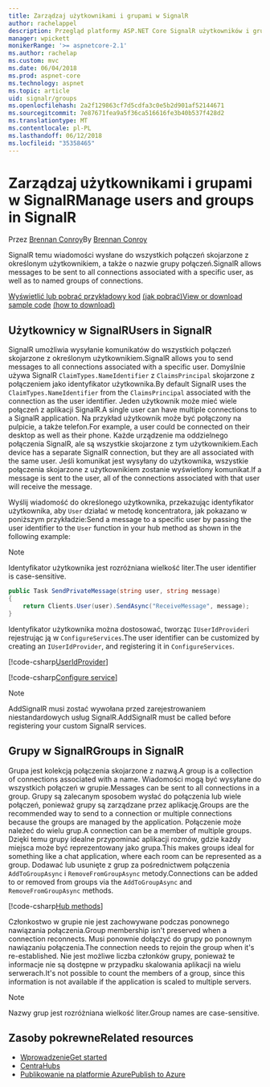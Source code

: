 ```yaml
---
title: Zarządzaj użytkownikami i grupami w SignalR
author: rachelappel
description: Przegląd platformy ASP.NET Core SignalR użytkowników i grup zarządzania.
manager: wpickett
monikerRange: '>= aspnetcore-2.1'
ms.author: rachelap
ms.custom: mvc
ms.date: 06/04/2018
ms.prod: aspnet-core
ms.technology: aspnet
ms.topic: article
uid: signalr/groups
ms.openlocfilehash: 2a2f129863cf7d5cdfa3c0e5b2d901af52144671
ms.sourcegitcommit: 7e87671fea9a5f36ca516616fe3b40b537f428d2
ms.translationtype: MT
ms.contentlocale: pl-PL
ms.lasthandoff: 06/12/2018
ms.locfileid: "35358465"
---
```

# <a name="manage-users-and-groups-in-signalr"></a><span data-ttu-id="a088c-103">Zarządzaj użytkownikami i grupami w SignalR</span><span class="sxs-lookup"><span data-stu-id="a088c-103">Manage users and groups in SignalR</span></span>

<span data-ttu-id="a088c-104">Przez [Brennan Conroy](https://github.com/BrennanConroy)</span><span class="sxs-lookup"><span data-stu-id="a088c-104">By [Brennan Conroy](https://github.com/BrennanConroy)</span></span>

<span data-ttu-id="a088c-105">SignalR temu wiadomości wysłane do wszystkich połączeń skojarzone z określonym użytkownikiem, a także o nazwie grupy połączeń.</span><span class="sxs-lookup"><span data-stu-id="a088c-105">SignalR allows messages to be sent to all connections associated with a specific user, as well as to named groups of connections.</span></span>

<span data-ttu-id="a088c-106">[Wyświetlić lub pobrać przykładowy kod](https://github.com/aspnet/Docs/tree/master/aspnetcore/signalr/groups/sample/) [(jak pobrać)](xref:tutorials/index#how-to-download-a-sample)</span><span class="sxs-lookup"><span data-stu-id="a088c-106">[View or download sample code](https://github.com/aspnet/Docs/tree/master/aspnetcore/signalr/groups/sample/) [(how to download)](xref:tutorials/index#how-to-download-a-sample)</span></span>

## <a name="users-in-signalr"></a><span data-ttu-id="a088c-107">Użytkownicy w SignalR</span><span class="sxs-lookup"><span data-stu-id="a088c-107">Users in SignalR</span></span>

<span data-ttu-id="a088c-108">SignalR umożliwia wysyłanie komunikatów do wszystkich połączeń skojarzone z określonym użytkownikiem.</span><span class="sxs-lookup"><span data-stu-id="a088c-108">SignalR allows you to send messages to all connections associated with a specific user.</span></span> <span data-ttu-id="a088c-109">Domyślnie używa SignalR `ClaimTypes.NameIdentifier` z `ClaimsPrincipal` skojarzone z połączeniem jako identyfikator użytkownika.</span><span class="sxs-lookup"><span data-stu-id="a088c-109">By default SignalR uses the `ClaimTypes.NameIdentifier` from the `ClaimsPrincipal` associated with the connection as the user identifier.</span></span> <span data-ttu-id="a088c-110">Jeden użytkownik może mieć wiele połączeń z aplikacji SignalR.</span><span class="sxs-lookup"><span data-stu-id="a088c-110">A single user can have multiple connections to a SignalR application.</span></span> <span data-ttu-id="a088c-111">Na przykład użytkownik może być połączony na pulpicie, a także telefon.</span><span class="sxs-lookup"><span data-stu-id="a088c-111">For example, a user could be connected on their desktop as well as their phone.</span></span> <span data-ttu-id="a088c-112">Każde urządzenie ma oddzielnego połączenia SignalR, ale są wszystkie skojarzone z tym użytkownikiem.</span><span class="sxs-lookup"><span data-stu-id="a088c-112">Each device has a separate SignalR connection, but they are all associated with the same user.</span></span> <span data-ttu-id="a088c-113">Jeśli komunikat jest wysyłany do użytkownika, wszystkie połączenia skojarzone z użytkownikiem zostanie wyświetlony komunikat.</span><span class="sxs-lookup"><span data-stu-id="a088c-113">If a message is sent to the user, all of the connections associated with that user will receive the message.</span></span>

<span data-ttu-id="a088c-114">Wyślij wiadomość do określonego użytkownika, przekazując identyfikator użytkownika, aby `User` działać w metodę koncentratora, jak pokazano w poniższym przykładzie:</span><span class="sxs-lookup"><span data-stu-id="a088c-114">Send a message to a specific user by passing the user identifier to the `User` function in your hub method as shown in the following example:</span></span>

> [!NOTE]
> <span data-ttu-id="a088c-115">Identyfikator użytkownika jest rozróżniana wielkość liter.</span><span class="sxs-lookup"><span data-stu-id="a088c-115">The user identifier is case-sensitive.</span></span>

```csharp
public Task SendPrivateMessage(string user, string message)
{
    return Clients.User(user).SendAsync("ReceiveMessage", message);
}
```

<span data-ttu-id="a088c-116">Identyfikator użytkownika można dostosować, tworząc `IUserIdProvider`i rejestrując ją w `ConfigureServices`.</span><span class="sxs-lookup"><span data-stu-id="a088c-116">The user identifier can be customized by creating an `IUserIdProvider`, and registering it in `ConfigureServices`.</span></span>

[!code-csharp[UserIdProvider](groups/sample/customuseridprovider.cs?range=4-10)]

[!code-csharp[Configure service](groups/sample/startup.cs?range=21-22,39-42)]

> [!NOTE]
> <span data-ttu-id="a088c-117">AddSignalR musi zostać wywołana przed zarejestrowaniem niestandardowych usług SignalR.</span><span class="sxs-lookup"><span data-stu-id="a088c-117">AddSignalR must be called before registering your custom SignalR services.</span></span>

## <a name="groups-in-signalr"></a><span data-ttu-id="a088c-118">Grupy w SignalR</span><span class="sxs-lookup"><span data-stu-id="a088c-118">Groups in SignalR</span></span>

<span data-ttu-id="a088c-119">Grupa jest kolekcją połączenia skojarzone z nazwą.</span><span class="sxs-lookup"><span data-stu-id="a088c-119">A group is a collection of connections associated with a name.</span></span> <span data-ttu-id="a088c-120">Wiadomości mogą być wysyłane do wszystkich połączeń w grupie.</span><span class="sxs-lookup"><span data-stu-id="a088c-120">Messages can be sent to all connections in a group.</span></span> <span data-ttu-id="a088c-121">Grupy są zalecanym sposobem wysłać do połączenia lub wiele połączeń, ponieważ grupy są zarządzane przez aplikację.</span><span class="sxs-lookup"><span data-stu-id="a088c-121">Groups are the recommended way to send to a connection or multiple connections because the groups are managed by the application.</span></span> <span data-ttu-id="a088c-122">Połączenie może należeć do wielu grup.</span><span class="sxs-lookup"><span data-stu-id="a088c-122">A connection can be a member of multiple groups.</span></span> <span data-ttu-id="a088c-123">Dzięki temu grupy idealne przypominać aplikacji rozmów, gdzie każdy miejsca może być reprezentowany jako grupa.</span><span class="sxs-lookup"><span data-stu-id="a088c-123">This makes groups ideal for something like a chat application, where each room can be represented as a group.</span></span> <span data-ttu-id="a088c-124">Dodawać lub usunięte z grup za pośrednictwem połączenia `AddToGroupAsync` i `RemoveFromGroupAsync` metody.</span><span class="sxs-lookup"><span data-stu-id="a088c-124">Connections can be added to or removed from groups via the `AddToGroupAsync` and `RemoveFromGroupAsync` methods.</span></span>

[!code-csharp[Hub methods](groups/sample/hubs/chathub.cs?range=15-27)]

<span data-ttu-id="a088c-125">Członkostwo w grupie nie jest zachowywane podczas ponownego nawiązania połączenia.</span><span class="sxs-lookup"><span data-stu-id="a088c-125">Group membership isn't preserved when a connection reconnects.</span></span> <span data-ttu-id="a088c-126">Musi ponownie dołączyć do grupy po ponownym nawiązaniu połączenia.</span><span class="sxs-lookup"><span data-stu-id="a088c-126">The connection needs to rejoin the group when it's re-established.</span></span> <span data-ttu-id="a088c-127">Nie jest możliwe liczba członków grupy, ponieważ te informacje nie są dostępne w przypadku skalowania aplikacji na wielu serwerach.</span><span class="sxs-lookup"><span data-stu-id="a088c-127">It's not possible to count the members of a group, since this information is not available if the application is scaled to multiple servers.</span></span>

> [!NOTE]
> <span data-ttu-id="a088c-128">Nazwy grup jest rozróżniana wielkość liter.</span><span class="sxs-lookup"><span data-stu-id="a088c-128">Group names are case-sensitive.</span></span>

## <a name="related-resources"></a><span data-ttu-id="a088c-129">Zasoby pokrewne</span><span class="sxs-lookup"><span data-stu-id="a088c-129">Related resources</span></span>

* [<span data-ttu-id="a088c-130">Wprowadzenie</span><span class="sxs-lookup"><span data-stu-id="a088c-130">Get started</span></span>](xref:signalr/get-started)
* [<span data-ttu-id="a088c-131">Centra</span><span class="sxs-lookup"><span data-stu-id="a088c-131">Hubs</span></span>](xref:signalr/hubs)
* [<span data-ttu-id="a088c-132">Publikowanie na platformie Azure</span><span class="sxs-lookup"><span data-stu-id="a088c-132">Publish to Azure</span></span>](xref:signalr/publish-to-azure-web-app)
